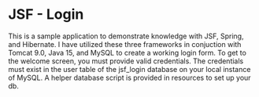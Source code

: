 # JSF - Login 

This is a sample application to demonstrate knowledge with JSF, Spring, and Hibernate. I have utilized these three frameworks in conjuction with 
Tomcat 9.0, Java 15, and MySQL to create a working login form. To get to the welcome screen, you must provide valid credentials. The credentials must 
exist in the user table of the jsf_login database on your local instance of MySQL. A helper database script is provided in resources to set up your db.
